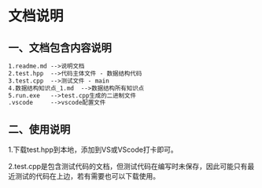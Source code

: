 # 文档说明

## 一、文档包含内容说明

```txt
1.readme.md -->说明文档
2.test.hpp  -->代码主体文件 - 数据结构代码
3.test.cpp  -->测试文件 - main
4.数据结构知识点_1.md  -->数据结构所有知识点
5.run.exe   -->test.cpp生成的二进制文件
.vscode     -->vscode配置文件
```



## 二、使用说明

1.下载test.hpp到本地，添加到VS或VScode打卡即可。

2.test.cpp是包含测试代码的文档，但测试代码在编写时未保存，因此可能只有最近测试的代码在上边，若有需要也可以下载使用。
